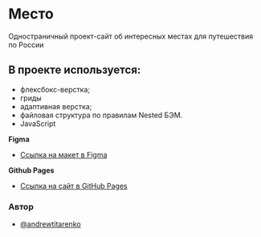 # **Место**
Одностраничный проект-сайт об интересных местах для путешествия по России

## **В проекте используется:** 

- флексбокс-верстка; 
- гриды
- адаптивная верстка; 
- файловая структура по правилам Nested БЭМ.
- JavaScript


**Figma**

* [Ссылка на макет в Figma](https://www.figma.com/file/2cn9N9jSkmxD84oJik7xL7/JavaScript.-Sprint-4?node-id=0%3A1)

**Github Pages**

* [Ссылка на сайт в GitHub Pages](https://andrewtitarenko.github.io/mesto/)

### Автор

- [@andrewtitarenko](https://github.com/andrewtitarenko)
